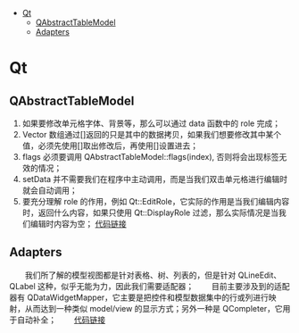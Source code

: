 <!-- TOC -->

- [Qt](#qt)
    - [QAbstractTableModel](#qabstracttablemodel)
    - [Adapters](#adapters)

<!-- /TOC -->

# Qt

## QAbstractTableModel

1.  如果要修改单元格字体、背景等，那么可以通过 data 函数中的 role 完成；
2.  Vector 数组通过[\]返回的只是其中的数据拷贝，如果我们想要修改其中某个值，必须先使用[\]取出修改后，再使用[]设置进去；
3.  flags 必须要调用 QAbstractTableModel::flags(index), 否则将会出现标签无效的情况；
4.  setData 并不需要我们在程序中主动调用，而是当我们双击单元格进行编辑时就会自动调用；
5.  要充分理解 role 的作用，例如 Qt::EditRole，它实际的作用是当我们编辑内容时，返回什么内容，如果只使用 Qt::DisplayRole 过滤，那么实际情况是当我们编辑时内容为空；
    <a href = "../Qt_Code/TableModel/TableModel.pro">代码链接</a>

## Adapters

&emsp;&emsp;我们所了解的模型视图都是针对表格、树、列表的，但是针对 QLineEdit、QLabel 这种，似乎无能为力，因此我们需要适配器；
&emsp;&emsp;目前主要涉及到的适配器有 QDataWidgetMapper，它主要是把控件和模型数据集中的行或列进行映射，从而达到一种类似 model/view 的显示方式；另外一种是 QCompleter，它用于自动补全；
&emsp;&emsp;<a href = "../Qt_Code/Adapters/Adapters.pro">代码链接</a>
